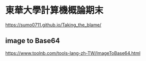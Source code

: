 # 東華大學計算機概論期末
https://sumo0711.github.io/Taking_the_blame/    
## image to Base64  
https://www.toolnb.com/tools-lang-zh-TW/ImageToBase64.html
